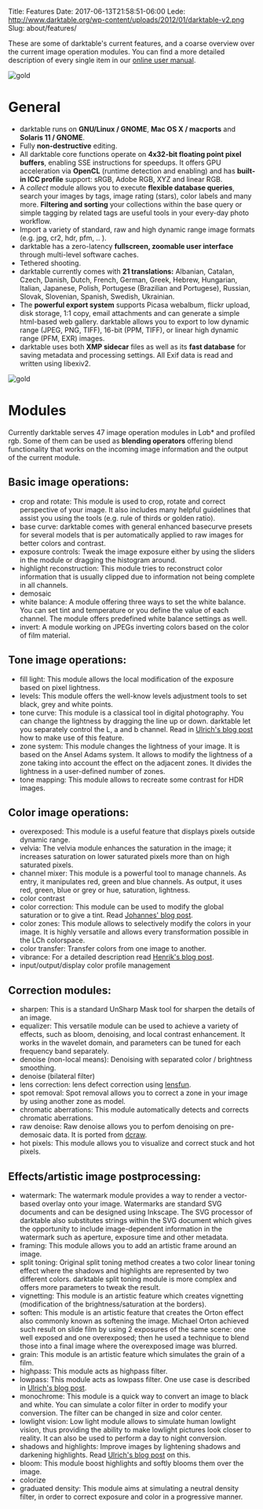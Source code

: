 Title: Features
Date: 2017-06-13T21:58:51-06:00 
Lede: http://www.darktable.org/wp-content/uploads/2012/01/darktable-v2.png
Slug: about/features/


These are some of darktable's current features, and a coarse overview over the current image operation modules. You can find a more detailed description of every single item in our [online user manual](http://www.darktable.org/usermanual/index.html.php "usermanual").

![](http://www.darktable.org/wp-content/uploads/2011/07/gold.jpg "gold")

# General

*   darktable runs on **GNU/Linux / GNOME**, **Mac OS X / macports** and **Solaris 11 / GNOME**.
*   Fully **non-destructive** editing.
*   All darktable core functions operate on **4x32-bit floating point pixel buffers**, enabling SSE instructions for speedups. It offers GPU acceleration via **OpenCL** (runtime detection and enabling) and has **built-in ICC profile** support: sRGB, Adobe RGB, XYZ and linear RGB.
*   A _collect_ module allows you to execute **flexible database queries**, search your images by tags, image rating (stars), color labels and many more. **Filtering and sorting** your collections within the base query or simple tagging by related tags are useful tools in your every-day photo workflow.
*   Import a variety of standard, raw and high dynamic range image formats (e.g. jpg, cr2, hdr, pfm, .. ).
*   darktable has a zero-latency **fullscreen, zoomable user interface** through multi-level software caches.
*   Tethered shooting.
*   darktable currently comes with **21 translations:** Albanian, Catalan, Czech, Danish, Dutch, French, German, Greek, Hebrew, Hungarian, Italian, Japanese, Polish, Portugese (Brazilian and Portugese), Russian, Slovak, Slovenian, Spanish, Swedish, Ukrainian.
*   The **powerful export system** supports Picasa webalbum, flickr upload, disk storage, 1:1 copy, email attachments and can generate a simple html-based web gallery. darktable allows you to export to low dynamic range (JPEG, PNG, TIFF), 16-bit (PPM, TIFF), or linear high dynamic range (PFM, EXR) images.
*   darktable uses both **XMP sidecar** files as well as its **fast database** for saving metadata and processing settings. All Exif data is read and written using libexiv2.

![](http://www.darktable.org/wp-content/uploads/2011/07/moon.jpg "gold")

# Modules

Currently darktable serves 47 image operation modules in L*a*b* and profiled rgb. Some of them can be used as **blending operators** offering blend functionality that works on the incoming image information and the output of the current module.

## Basic image operations:

*   crop and rotate: This module is used to crop, rotate and correct perspective of your image. It also includes many helpful guidelines that assist you using the tools (e.g. rule of thirds or golden ratio).
*   base curve: darktable comes with general enhanced basecurve presets for several models that is per automatically applied to raw images for better colors and contrast.
*   exposure controls: Tweak the image exposure either by using the sliders in the module or dragging the histogram around.
*   highlight reconstruction: This module tries to reconstruct color information that is usually clipped due to information not being complete in all channels.
*   demosaic
*   white balance: A module offering three ways to set the white balance. You can set tint and temperature or you define the value of each channel. The module offers predefined white balance settings as well.
*   invert: A module working on JPEGs inverting colors based on the color of film material.

## Tone image operations:

*   fill light: This module allows the local modification of the exposure based on pixel lightness.
*   levels: This module offers the well-know levels adjustment tools to set black, grey and white points.
*   tone curve: This module is a classical tool in digital photography. You can change the lightness by dragging the line up or down. darktable let you separately control the L, a and b channel. Read in [Ulrich's blog post](http://www.darktable.org/2012/02/mastering-color-with-lab-tone-curves/ "Mastering color with Lab tone curves") how to make use of this feature.
*   zone system: This module changes the lightness of your image. It is based on the Ansel Adams system. It allows to modify the lightness of a zone taking into account the effect on the adjacent zones. It divides the lightness in a user-defined number of zones.
*   tone mapping: This module allows to recreate some contrast for HDR images.

## Color image operations:

*   overexposed: This module is a useful feature that displays pixels outside dynamic range.
*   velvia: The velvia module enhances the saturation in the image; it increases saturation on lower saturated pixels more than on high saturated pixels.
*   channel mixer: This module is a powerful tool to manage channels. As entry, it manipulates red, green and blue channels. As output, it uses red, green, blue or grey or hue, saturation, lightness.
*   color contrast
*   color correction: This module can be used to modify the global saturation or to give a tint. Read [Johannes' blog post](http://www.darktable.org/2012/03/color-correction/ "color correction").
*   color zones: This module allows to selectively modify the colors in your image. It is highly versatile and allows every transformation possible in the LCh colorspace.
*   color transfer: Transfer colors from one image to another.
*   vibrance: For a detailed description read [Henrik's blog post](http://www.darktable.org/2011/10/different-kind-of-saturation/ "different kind of saturation").
*   input/output/display color profile management

## Correction modules:

*   sharpen: This is a standard UnSharp Mask tool for sharpen the details of an image.
*   equalizer: This versatile module can be used to achieve a variety of effects, such as bloom, denoising, and local contrast enhancement. It works in the wavelet domain, and parameters can be tuned for each frequency band separately.
*   denoise (non-local means): Denoising with separated color / brightness smoothing.
*   denoise (bilateral filter)
*   lens correction: lens defect correction using [lensfun](http://lensfun.berlios.de/ "liblensfun").
*   spot removal: Spot removal allows you to correct a zone in your image by using another zone as model.
*   chromatic aberrations: This module automatically detects and corrects chromatic aberrations.
*   raw denoise: Raw denoise allows you to perfom denoising on pre-demosaic data. It is ported from [dcraw](http://www.cybercom.net/~dcoffin/dcraw/ "dcraw").
*   hot pixels: This module allows you to visualize and correct stuck and hot pixels.

## Effects/artistic image postprocessing:

*   watermark: The watermark module provides a way to render a vector-based overlay onto your image. Watermarks are standard SVG documents and can be designed using Inkscape. The SVG processor of darktable also substitutes strings within the SVG document which gives the opportunity to include image-dependent information in the watermark such as aperture, exposure time and other metadata.
*   framing: This module allows you to add an artistic frame around an image.
*   split toning: Original split toning method creates a two color linear toning effect where the shadows and highlights are represented by two different colors. darktable split toning module is more complex and offers more parameters to tweak the result.
*   vignetting: This module is an artistic feature which creates vignetting (modification of the brightness/saturation at the borders).
*   soften: This module is an artistic feature that creates the Orton effect also commonly known as softening the image. Michael Orton achieved such result on slide film by using 2 exposures of the same scene: one well exposed and one overexposed; then he used a technique to blend those into a final image where the overexposed image was blurred.
*   grain: This module is an artistic feature which simulates the grain of a film.
*   highpass: This module acts as highpass filter.
*   lowpass: This module acts as lowpass filter. One use case is described in [Ulrich's blog post](http://www.darktable.org/2012/02/using-lowpass-filter-to-recover-shadows/ "Using lowpass filter to recover shadows").
*   monochrome: This module is a quick way to convert an image to black and white. You can simulate a color filter in order to modify your conversion. The filter can be changed in size and color center.
*   lowlight vision: Low light module allows to simulate human lowlight vision, thus providing the ability to make lowlight pictures look closer to reality. It can also be used to perform a day to night conversion.
*   shadows and highlights: Improve images by lightening shadows and darkening highlights. Read [Ulrich's blog post](http://www.darktable.org/2012/02/shadow-recovery-revisited/ "Shadow recovery revisited") on this.
*   bloom: This module boost highlights and softly blooms them over the image.
*   colorize
*   graduated density: This module aims at simulating a neutral density filter, in order to correct exposure and color in a progressive manner.

